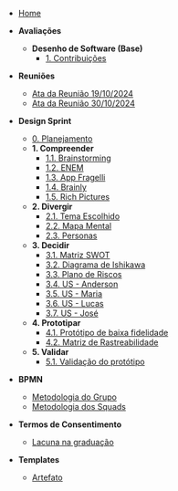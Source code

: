 <!-- docs/_sidebar.md -->

- [Home](/)

- **Avaliações**
  - **Desenho de Software (Base)**
    - [1. Contribuições](/Avaliacoes/entrega_01.md)

- **Reuniões**
  - [Ata da Reunião 19/10/2024](/Atas/reuniao_19-10-24.md)
  - [Ata da Reunião 30/10/2024](/Atas/reuniao_30-10-24.md)

- **Design Sprint**
  - [0. Planejamento](/DesignSprint/planejamento.md)
  - **1. Compreender**
    - [1.1. Brainstorming](/Artefatos/brainstorming.md)
    - [1.2. ENEM](/Artefatos/enem.md)
    - [1.3. App Fragelli](/Artefatos/app_fragelli)
    - [1.4. Brainly](/Artefatos/brainly.md)
    - [1.5. Rich Pictures](/)
  - **2. Divergir**
    - [2.1. Tema Escolhido](/Artefatos/tema_escolhido.md)
    - [2.2. Mapa Mental](/Artefatos/mapa-mental.md)
    - [2.3. Personas](/Artefatos/personas.md)
  - **3. Decidir**
    - [3.1. Matriz SWOT](/Artefatos/matriz_swot.md)
    - [3.2. Diagrama de Ishikawa](/Artefatos/ishikawa.md)
    - [3.3. Plano de Riscos](/Artefatos/plano_riscos.md)
    - [3.4. US - Anderson](/Artefatos/user_story_anderson.md)
    - [3.5. US - Maria](/Artefatos/user_story_maria.md)
    - [3.6. US - Lucas](/Artefatos/user_story_lucas.md)
    - [3.7. US - José](/Artefatos/user_story_jose.md)
  - **4. Prototipar**
    - [4.1. Protótipo de baixa fidelidade](/Artefatos/prototipo.md)
    - [4.2. Matriz de Rastreabilidade](/Artefatos/rastreabilidade.md)
  - **5. Validar**
    - [5.1. Validação do protótipo](/Artefatos/validacao_prototipo.md)
  
- **BPMN**
  - [Metodologia do Grupo](/BPMN/metodologia_grupo.md)
  - [Metodologia dos Squads](/BPMN/metodologia_squads.md)

- **Termos de Consentimento**

  - [Lacuna na graduação](/TermosDeConsentimento/Enquetes/Brainly.md)

- **Templates**
  - [Artefato](/Templates/template_artefato.md)
